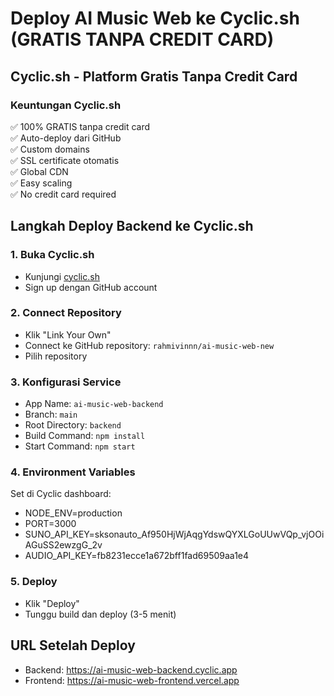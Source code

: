 # Deploy AI Music Web ke Cyclic.sh (GRATIS TANPA CREDIT CARD)

## Cyclic.sh - Platform Gratis Tanpa Credit Card

### Keuntungan Cyclic.sh
✅ 100% GRATIS tanpa credit card  
✅ Auto-deploy dari GitHub  
✅ Custom domains  
✅ SSL certificate otomatis  
✅ Global CDN  
✅ Easy scaling  
✅ No credit card required  

## Langkah Deploy Backend ke Cyclic.sh

### 1. Buka Cyclic.sh
- Kunjungi [cyclic.sh](https://cyclic.sh)
- Sign up dengan GitHub account

### 2. Connect Repository
- Klik "Link Your Own"
- Connect ke GitHub repository: `rahmivinnn/ai-music-web-new`
- Pilih repository

### 3. Konfigurasi Service
- App Name: `ai-music-web-backend`
- Branch: `main`
- Root Directory: `backend`
- Build Command: `npm install`
- Start Command: `npm start`

### 4. Environment Variables
Set di Cyclic dashboard:
- NODE_ENV=production
- PORT=3000
- SUNO_API_KEY=sksonauto_Af950HjWjAqgYdswQYXLGoUUwVQp_vjOOiAGuSS2ewzgG_2v
- AUDIO_API_KEY=fb8231ecce1a672bff1fad69509aa1e4

### 5. Deploy
- Klik "Deploy"
- Tunggu build dan deploy (3-5 menit)

## URL Setelah Deploy
- Backend: https://ai-music-web-backend.cyclic.app
- Frontend: https://ai-music-web-frontend.vercel.app